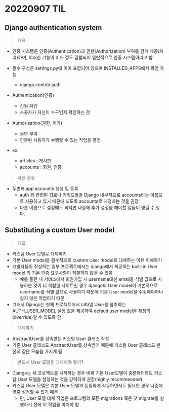 # 20220907 TIL

## Django authentication system

> 개요

- 인증 시스템은 인증(Authentication)과 권한(Authorization) 부여를 함께 제공(처리)하며, 이러한 기능이 어느 정도 결합되어 일반적으로 인증 시스템이라고 함
- 필수 구성은 settings.py에 이미 포함되어 있으며 INSTALLED_APPS에서 확인 가능

  - django.contrib.auth

- Authentication(인증)

  - 신원 확인
  - 사용자가 자신이 누구인지 확인하는 것

- Authorization(권한, 허가)

  - 권한 부여
  - 인증된 사용자가 수행할 수 있는 작업을 결정

- ex.
  - articles : 게시판
  - accounts : 회원, 인증

> 사전 설정

- 두번째 app accounts 생성 및 등록
  - auth 와 관련된 경로나 키워드들을 Django 내부적으로 accounts라는 이름으로 사용하고 있기 때문에 되도록 accounts로 지정하는 것을 권장
  - 다른 이름으로 설정해도 되지만 나중에 추가 설정을 해야할 일들이 생길 수 있다.

## Substituting a custom User model

> 개요

- 커스텀 User 모델로 대체하기
- 기본 User model을 필수적으로 custom User model로 대체하는 이유 이해하기
- 개발자들이 작성하는 일부 프로젝트에서는 django에서 제공하는 built-in User model 의 기본 인증 요구사항이 적절하지 않을 수 있음
  - 예를 들면 내 서비스에서 회원가입 시 username대신 email을 식별 값으로 사용하는 것이 더 적합한 사이트인 경우 django의 User model이 기본적으로 username를 식별 값으로 사용하기 때문에 기본 User model을 수정해야하나 쉽지 않은 작업이기 때문
- 그래서 Django는 현재 프로젝트에서 나타낼 User를 참조하는 AUTH_USER_MODEL 설정 값을 제공하여 default user model을 재정의(override)할 수 있도록 함

> 대체하기

- AbstractUser를 상속받는 커스텀 User 클래스 작성
- 기존 User 클래스도 AbstractUser를 상속받기 때문에 커스텀 User 클래스도 완전히 같은 모습을 가지게 됨

> 반드시 User 모델을 대체해야 할까?

- Django는 새 프로젝트를 시작하는 경우 비록 기본 User모델이 충분하더라도 커스텀 User 모델을 설정하는 것을 강력하게 권장(highly recommended)
- 커스텀 User 모델은 기본 User 모델과 동일하게 작동하면서도 필요한 경우 나중에 맞춤 설정할 수 있기 때문
  - 단, User 모델 대체 작업은 프로그램의 모든 migrations 혹은 첫 migrate를 실행하기 전에 이 작업을 마쳐야 함
